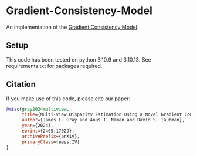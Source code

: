 # Gradient-Consistency-Model
An implementation of the [Gradient Consistency Model](https://arxiv.org/abs/2405.17029).

## Setup
This code has been tested on python 3.10.9 and 3.10.13. See requirements.txt for packages required.


## Citation
If you make use of this code, please cite our paper:
```bibtex
@misc{gray2024multiview,
      title={Multi-view Disparity Estimation Using a Novel Gradient Consistency Model}, 
      author={James L. Gray and Aous T. Naman and David S. Taubman},
      year={2024},
      eprint={2405.17029},
      archivePrefix={arXiv},
      primaryClass={eess.IV}
}
```
